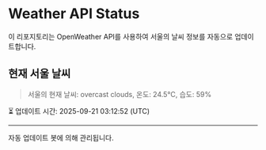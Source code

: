 
# Weather API Status

이 리포지토리는 OpenWeather API를 사용하여 서울의 날씨 정보를 자동으로 업데이트합니다.

## 현재 서울 날씨
> 서울의 현재 날씨: overcast clouds, 온도: 24.5°C, 습도: 59%

⏳ 업데이트 시간: 2025-09-21 03:12:52 (UTC)

---
자동 업데이트 봇에 의해 관리됩니다.
